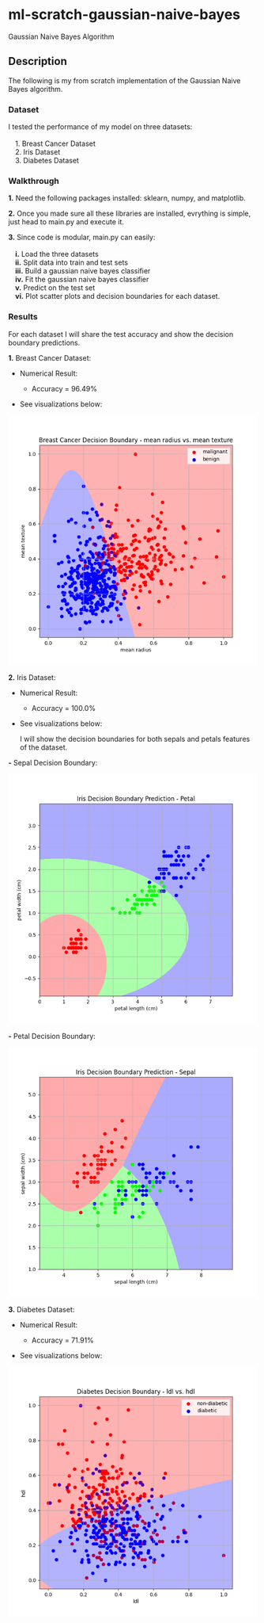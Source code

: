 # ml-scratch-gaussian-naive-bayes
Gaussian Naive Bayes Algorithm

## **Description**
The following is my from scratch implementation of the Gaussian Naive Bayes algorithm.

### **Dataset**

I tested the performance of my model on three datasets: \
\
    &emsp;1. Breast Cancer Dataset \
    &emsp;2. Iris Dataset \
    &emsp;3. Diabetes Dataset

### **Walkthrough**

**1.** Need the following packages installed: sklearn, numpy, and matplotlib.

**2.** Once you made sure all these libraries are installed, evrything is simple, just head to main.py and execute it.

**3.** Since code is modular, main.py can easily: \
\
    &emsp;**i.** Load the three datasets \
    &emsp;**ii.** Split data into train and test sets \
    &emsp;**iii.** Build a gaussian naive bayes classifier \
    &emsp;**iv.** Fit the gaussian naive bayes classifier \
    &emsp;**v.** Predict on the test set \
    &emsp;**vi.** Plot scatter plots and decision boundaries for each dataset.

### **Results**

For each dataset I will share the test accuracy and show the decision boundary predictions.

**1.** Breast Cancer Dataset:

- Numerical Result:
     - Accuracy = 96.49%

- See visualizations below:

 ![alt text](https://github.com/ZainUFarhat/ml-scratch-gaussian-naive-bayes/blob/main/plots/bc/bc_decision_boundary.png?raw=true) 

 **2.** Iris Dataset:

- Numerical Result:
     - Accuracy = 100.0%

- See visualizations below:

    I will show the decision boundaries for both sepals and petals features of the dataset.

**-** Sepal Decision Boundary:

![alt text](https://github.com/ZainUFarhat/ml-scratch-gaussian-naive-bayes/blob/main/plots/iris/iris_decision_boundaries_petal.png?raw=true)

**-** Petal Decision Boundary:

![alt text](https://github.com/ZainUFarhat/ml-scratch-gaussian-naive-bayes/blob/main/plots/iris/iris_decision_boundaries_sepal.png?raw=true)

**3.** Diabetes Dataset:

- Numerical Result:
     - Accuracy = 71.91%

- See visualizations below:

 ![alt text](https://github.com/ZainUFarhat/ml-scratch-gaussian-naive-bayes/blob/main/plots/db/db_decision_boundary.png?raw=true) 